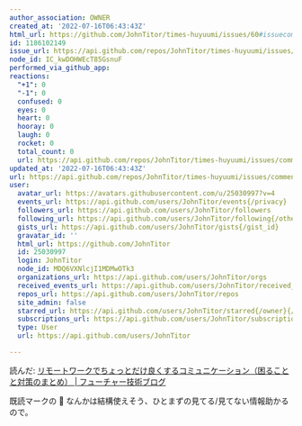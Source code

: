 ```yaml
---
author_association: OWNER
created_at: '2022-07-16T06:43:43Z'
html_url: https://github.com/JohnTitor/times-huyuumi/issues/60#issuecomment-1186102149
id: 1186102149
issue_url: https://api.github.com/repos/JohnTitor/times-huyuumi/issues/60
node_id: IC_kwDOHWEcT85GsnuF
performed_via_github_app: 
reactions:
  "+1": 0
  "-1": 0
  confused: 0
  eyes: 0
  heart: 0
  hooray: 0
  laugh: 0
  rocket: 0
  total_count: 0
  url: https://api.github.com/repos/JohnTitor/times-huyuumi/issues/comments/1186102149/reactions
updated_at: '2022-07-16T06:43:43Z'
url: https://api.github.com/repos/JohnTitor/times-huyuumi/issues/comments/1186102149
user:
  avatar_url: https://avatars.githubusercontent.com/u/25030997?v=4
  events_url: https://api.github.com/users/JohnTitor/events{/privacy}
  followers_url: https://api.github.com/users/JohnTitor/followers
  following_url: https://api.github.com/users/JohnTitor/following{/other_user}
  gists_url: https://api.github.com/users/JohnTitor/gists{/gist_id}
  gravatar_id: ''
  html_url: https://github.com/JohnTitor
  id: 25030997
  login: JohnTitor
  node_id: MDQ6VXNlcjI1MDMwOTk3
  organizations_url: https://api.github.com/users/JohnTitor/orgs
  received_events_url: https://api.github.com/users/JohnTitor/received_events
  repos_url: https://api.github.com/users/JohnTitor/repos
  site_admin: false
  starred_url: https://api.github.com/users/JohnTitor/starred{/owner}{/repo}
  subscriptions_url: https://api.github.com/users/JohnTitor/subscriptions
  type: User
  url: https://api.github.com/users/JohnTitor

---
```

読んだ: [リモートワークでちょっとだけ良くするコミュニケーション（困ることと対策のまとめ） | フューチャー技術ブログ](https://future-architect.github.io/articles/20220701a/)

既読マークの :eyes: なんかは結構使えそう、ひとまずの見てる/見てない情報助かるので。
